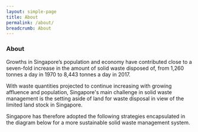 ```yaml
---
layout: simple-page
title: About
permalink: /about/
breadcrumb: About
---
```


### **About**

Growths in Singapore’s population and economy have contributed close to a seven-fold increase in the amount of solid waste disposed of, from 1,260 tonnes a day in 1970 to 8,443 tonnes a day in 2017.

With waste quantities projected to continue increasing with growing affluence and population, Singapore's main challenge in solid waste management is the setting aside of land for waste disposal in view of the limited land stock in Singapore. 

Singapore has therefore adopted the following strategies encapsulated in the diagram below for a more sustainable solid waste management system. 

